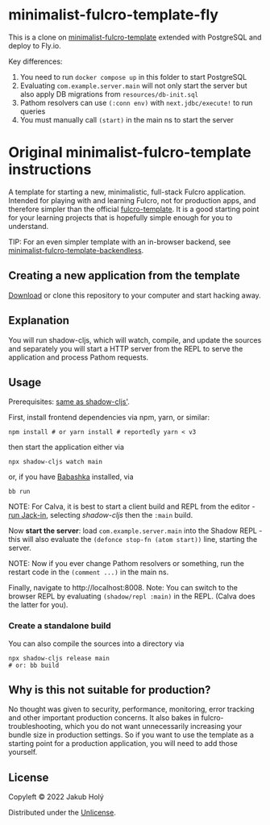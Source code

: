 # minimalist-fulcro-template-fly

This is a clone on [minimalist-fulcro-template](https://github.com/holyjak/minimalist-fulcro-template) extended with PostgreSQL and deploy to Fly.io.

Key differences:

1. You need to run `docker compose up` in this folder to start PostgreSQL
2. Evaluating `com.example.server.main` will not only start the server but
   also apply DB migrations from `resources/db-init.sql`
3. Pathom resolvers can use `(:conn env)` with `next.jdbc/execute!` to run queries
4. You must manually call `(start)` in the main ns to start the server


# Original minimalist-fulcro-template instructions

A template for starting a new, minimalistic, full-stack Fulcro application. Intended for playing with and learning Fulcro, not for production apps, and therefore simpler than the official [fulcro-template](https://github.com/fulcrologic/fulcro-template). It is a good starting point for your learning projects that is hopefully simple enough for you to understand.

TIP: For an even simpler template with an in-browser backend, see [minimalist-fulcro-template-backendless](https://github.com/holyjak/minimalist-fulcro-template-backendless).

## Creating a new application from the template

[Download](https://github.com/holyjak/minimalist-fulcro-template/archive/refs/heads/main.zip) or clone this repository to your computer and start hacking away.

## Explanation

You will run shadow-cljs, which will watch, compile, and update the sources and separately you will start a HTTP server from the REPL to serve the application and process Pathom requests.

## Usage

Prerequisites: [same as shadow-cljs'](https://github.com/thheller/shadow-cljs#requirements).

First, install frontend dependencies via npm, yarn, or similar:

    npm install # or yarn install # reportedly yarn < v3

then start the application either via

    npx shadow-cljs watch main

or, if you have [Babashka](https://babashka.org/) installed, via

    bb run

NOTE: For Calva, it is best to start a client build and REPL from the editor - [run Jack-in](https://calva.io/connect/#jack-in-let-calva-start-the-repl-for-you), selecting _shadow-cljs_ then the `:main` build. 

Now **start the server**: load `com.example.server.main` into the Shadow REPL - this will also evaluate the `(defonce stop-fn (atom start))` line, starting the server.

NOTE: Now if you ever change Pathom resolvers or something, run the restart code in the `(comment ...)` in the main ns.

Finally, navigate to http://localhost:8008. Note: You can switch to the browser REPL by evaluating `(shadow/repl :main)` in the REPL. (Calva does the latter for you).

### Create a standalone build

You can also compile the sources into a directory via

    npx shadow-cljs release main
    # or: bb build

## Why is this not suitable for production?

No thought was given to security, performance, monitoring, error tracking and other important production concerns. It also bakes in fulcro-troubleshooting, which you do not want unnecessarily increasing your bundle size in production settings. So if you want to use the template as a starting point for a production application, you will need to add those yourself.

## License

Copyleft © 2022 Jakub Holý

Distributed under the [Unlicense](https://unlicense.org/).
